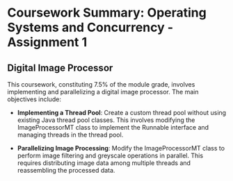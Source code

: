 # Coursework Summary: Operating Systems and Concurrency - Assignment 1

## Digital Image Processor

This coursework, constituting 7.5% of the module grade, involves implementing and parallelizing a digital image processor. The main objectives include:

- **Implementing a Thread Pool**: Create a custom thread pool without using existing Java thread pool classes. This involves modifying the ImageProcessorMT class to implement the Runnable interface and managing threads in the thread pool.

- **Parallelizing Image Processing**: Modify the ImageProcessorMT class to perform image filtering and greyscale operations in parallel. This requires distributing image data among multiple threads and reassembling the processed data.